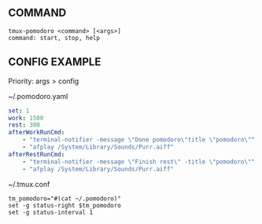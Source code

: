 ## COMMAND

```
tmux-pomodoro <command> [<args>]
command: start, stop, help
```

## CONFIG EXAMPLE

Priority: args > config

~/.pomodoro.yaml
```yaml
set: 1
work: 1500
rest: 300
afterWorkRunCmd:
    - "terminal-notifier -message \"Done pomodoro\"title \"pomodoro\""
    - "afplay /System/Library/Sounds/Purr.aiff"
afterRestRunCmd:
    - "terminal-notifier -message \"Finish rest\" -title \"pomodoro\""
    - "afplay /System/Library/Sounds/Purr.aiff"
```

~/.tmux.conf
```
tm_pomodoro="#(cat ~/.pomodoro)"
set -g status-right $tm_pomodoro
set -g status-interval 1
```
